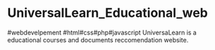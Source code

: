 # UniversalLearn_Educational_web
#webdevelpement
#html#css#php#javascript
UniversaLearn is a educational courses and documents reccomendation website.
